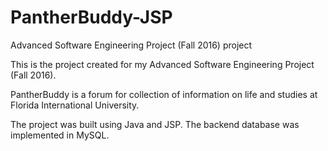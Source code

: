 # PantherBuddy-JSP
Advanced Software Engineering Project (Fall 2016) project

This is the project created for my Advanced Software Engineering Project (Fall 2016).

PantherBuddy is a forum for collection of information on life and studies at Florida International University.

The project was built using Java and JSP. The backend database was implemented in MySQL.
